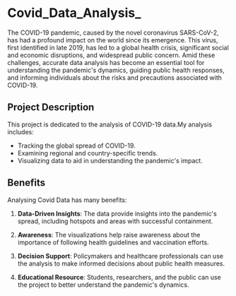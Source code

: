 # Covid_Data_Analysis_

The COVID-19 pandemic, caused by the novel coronavirus SARS-CoV-2, has had a profound impact on the world since its emergence. This virus, first identified in late 2019, has led to a global health crisis, significant social and economic disruptions, and widespread public concern.
Amid these challenges, accurate data analysis has become an essential tool for understanding the pandemic's dynamics, guiding public health responses, and informing individuals about the risks and precautions associated with COVID-19. 


## Project Description

This project is dedicated to the analysis of COVID-19 data.My analysis includes:

- Tracking the global spread of COVID-19.
- Examining regional and country-specific trends.
- Visualizing data to aid in understanding the pandemic's impact.

## Benefits

Analysing Covid Data has many benefits:

1. **Data-Driven Insights**: The data provide insights into the pandemic's spread, including hotspots and areas with successful containment.

2. **Awareness**: The visualizations help raise awareness about the importance of following health guidelines and vaccination efforts.

3. **Decision Support**: Policymakers and healthcare professionals can use the analysis to make informed decisions about public health measures.

4. **Educational Resource**: Students, researchers, and the public can use the project to better understand the pandemic's dynamics.
